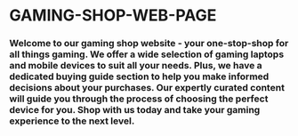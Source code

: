 # GAMING-SHOP-WEB-PAGE
### Welcome to our gaming shop website - your one-stop-shop for all things gaming. We offer a wide selection of gaming laptops and mobile devices to suit all your needs. Plus, we have a dedicated buying guide section to help you make informed decisions about your purchases. Our expertly curated content will guide you through the process of choosing the perfect device for you. Shop with us today and take your gaming experience to the next level.
